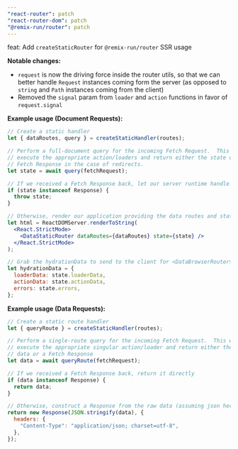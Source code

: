 ```yaml
---
"react-router": patch
"react-router-dom": patch
"@remix-run/router": patch
---
```


feat: Add `createStaticRouter` for `@remix-run/router` SSR usage

**Notable changes:**

- `request` is now the driving force inside the router utils, so that we can better handle `Request` instances coming form the server (as opposed to `string` and `Path` instances coming from the client)
- Removed the `signal` param from `loader` and `action` functions in favor of `request.signal`

**Example usage (Document Requests):**

```jsx
// Create a static handler
let { dataRoutes, query } = createStaticHandler(routes);

// Perform a full-document query for the incoming Fetch Request.  This will
// execute the appropriate action/loaders and return either the state or a
// Fetch Response in the case of redirects.
let state = await query(fetchRequest);

// If we received a Fetch Response back, let our server runtime handle directly
if (state instanceof Response) {
  throw state;
}

// Otherwise, render our application providing the data routes and state
let html = ReactDOMServer.renderToString(
  <React.StrictMode>
    <DataStaticRouter dataRoutes={dataRoutes} state={state} />
  </React.StrictMode>
);

// Grab the hydrationData to send to the client for <DataBrowserRouter>
let hydrationData = {
  loaderData: state.loaderData,
  actionData: state.actionData,
  errors: state.errors,
};
```

**Example usage (Data Requests):**

```jsx
// Create a static route handler
let { queryRoute } = createStaticHandler(routes);

// Perform a single-route query for the incoming Fetch Request.  This will
// execute the appropriate singular action/loader and return either the raw
// data or a Fetch Response
let data = await queryRoute(fetchRequest);

// If we received a Fetch Response back, return it directly
if (data instanceof Response) {
  return data;
}

// Otherwise, construct a Response from the raw data (assuming json here)
return new Response(JSON.stringify(data), {
  headers: {
    "Content-Type": "application/json; charset=utf-8",
  },
});
```
